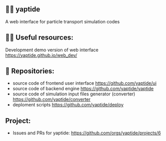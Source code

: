 ## 🙋‍♀️ yaptide

A web interface for particle transport simulation codes

## 👩‍💻 Useful resources:

Development demo version of web interface https://yaptide.github.io/web_dev/

## 🍿 Repositories:
- source code of frontend user interface https://github.com/yaptide/ui
- source code of backend engine https://github.com/yaptide/yaptide
- source code of simulation input files generator (converter) https://github.com/yaptide/converter
- deploment scripts https://github.com/yaptide/deploy

## Project:

- Issues and PRs for yaptide: https://github.com/orgs/yaptide/projects/6

<!--

**Here are some ideas to get you started:**

🙋‍♀️ A short introduction - what is your organization all about?
🌈 Contribution guidelines - how can the community get involved?
👩‍💻 Useful resources - where can the community find your docs? Is there anything else the community should know?
🍿 Fun facts - what does your team eat for breakfast?
🧙 Remember, you can do mighty things with the power of [Markdown](https://docs.github.com/github/writing-on-github/getting-started-with-writing-and-formatting-on-github/basic-writing-and-formatting-syntax)
-->
